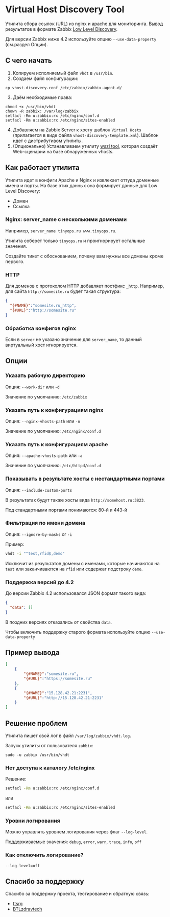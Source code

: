 # Virtual Host Discovery Tool

Утилита сбора ссылок (URL) из nginx и apache для мониторинга. Вывод результатов в формате Zabbix 
[Low Level Discovery](https://www.zabbix.com/documentation/current/manual/discovery/low_level_discovery).

Для версии Zabbix ниже 4.2 используйте опцию `--use-data-property` (см.раздел Опции).

## С чего начать

1. Копируем исполняемый файл `vhdt` в `/usr/bin`.
2. Создаем файл конфигурации:
  ```
  cp vhost-discovery.conf /etc/zabbix/zabbix-agent.d/
  ```
3. Даём необходимые права:
  ```
  chmod +x /usr/bin/vhdt
  chown -R zabbix: /var/log/zabbix
  setfacl -Rm u:zabbix:rx /etc/nginx/conf.d
  setfacl -Rm u:zabbix:rx /etc/nginx/sites-enabled
  ```
4. Добавляем на Zabbix Server к хосту шаблон `Virtual Hosts` (прилагается в виде файла `vhost-discovery-template.xml`).
Шаблон идет с дистрибутивом утилиты.
5. (Опционально) Устанавливаем утилиту [wszl tool](https://github.com/tinyops-ru/zabbix-lld-ws), которая создаёт Web-сценарии на базе обнаруженных vhosts.

## Как работает утилита

Утилита идет в конфиги Apache и Nginx и извлекает оттуда доменные имена и порты. На базе этих данных она формирует
данные для Low Level Discovery:

- Домен
- Ссылка

### Nginx: server_name с несколькими доменами

Например, `server_name tinyops.ru www.tinyops.ru`.

Утилита соберёт только `tinyops.ru` и проигнорирует остальные значения. 

Создайте тикет с обоснованием, почему вам нужны все домены кроме первого.

### HTTP

Для доменов с протоколом HTTP добавляет постфикс `_http`. Например, для сайта `http://somesite.ru` будет такая структура:
```json
{
  "{#NAME}":"somesite.ru_http",
  "{#URL}":"http://somesite.ru"
}
```

### Обработка конфигов nginx

Если в `server` не указано значение для `server_name`, то данный виртуальный хост игнорируется. 

## Опции

### Указать рабочую директорию

Опция: `--work-dir` или `-d`

Значение по умолчанию: `/etc/zabbix`

### Указать путь к конфигурациям nginx

Опция: `--nginx-vhosts-path` или `-n`

Значение по умолчанию: `/etc/nginx/conf.d`

### Указать путь к конфигурациям apache

Опция: `--apache-vhosts-path` или `-a`

Значение по умолчанию: `/etc/httpd/conf.d`

### Показывать в результате хосты с нестандартными портами

Опция: `--include-custom-ports`

В результатах будут также хосты вида `http://somehost.ru:3823`.

Под стандартными портами понимаются: 80-й и 443-й 

### Фильтрация по имени домена

Опция: `--ignore-by-masks` or `-i`

Пример:

```bash
vhdt -i "^test,rfid$,demo"
```

Исключит из результатов домены с именами, которые начинаются на `test` или 
заканчиваются на `rfid` или содержат подстроку `demo`.

### Поддержка версий до 4.2

До версии Zabbix 4.2 использовался JSON формат такого вида:

```json
{
  "data": []
}
``` 

В поздних версиях отказались от свойства `data`.

Чтобы включить поддержку старого формата используйте опцию `--use-data-property`

## Пример вывода

```json
[
    {
        "{#NAME}":"somesite.ru",
        "{#URL}":"https://somesite.ru"
    },
    {
        "{#NAME}":"15.128.42.21:2231",
        "{#URL}":"http://15.128.42.21:2231"
    }
]
```

## Решение проблем

Утилита пишет свой лог в файл `/var/log/zabbix/vhdt.log`.

Запуск утилиты от пользователя `zabbix`:

```shell script
sudo -u zabbix /usr/bin/vhdt
```

### Нет доступа к каталогу /etc/nginx

Решение:

```bash
setfacl -Rm u:zabbix:rx /etc/nginx/conf.d
```

или

```bash
setfacl -Rm u:zabbix:rx /etc/nginx/sites-enabled
```

### Уровни логирования

Можно управлять уровнем логирования через флаг `--log-level`.

Поддерживаемые значения: `debug`, `error`, `warn`, `trace`, `info`, `off`

### Как отключить логирование?

```shell script
--log-level=off
```

## Спасибо за поддержку

Спасибо за поддержку проекта, тестирование и обратную связь:

- [ttsrg](https://github.com/ttsrg)
- [BTLzdravtech](https://github.com/BTLzdravtech)
